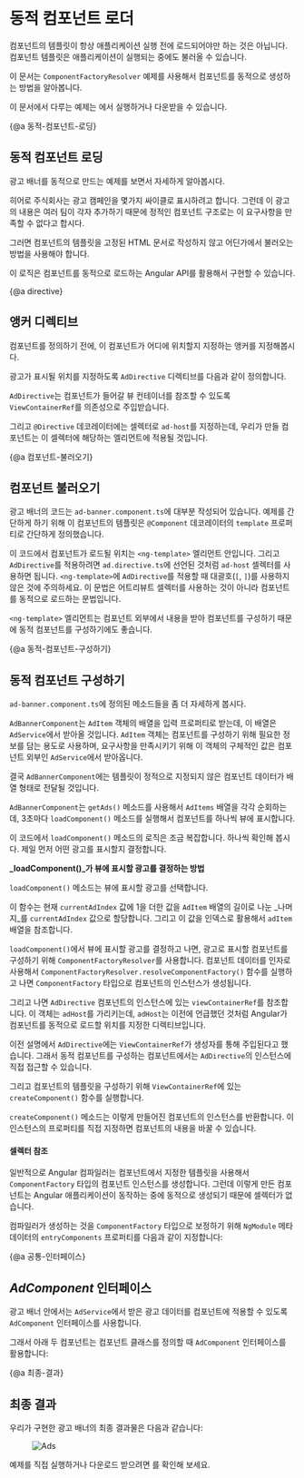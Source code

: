 <!--
# Dynamic Component Loader
-->
# 동적 컴포넌트 로더

<!--
Component templates are not always fixed. An application may need to load new components at runtime.
-->
컴포넌트의 템플릿이 항상 애플리케이션 실행 전에 로드되어야만 하는 것은 아닙니다. 컴포넌트 템플릿은 애플리케이션이 실행되는 중에도 불러올 수 있습니다.

<!--
This cookbook shows you how to use `ComponentFactoryResolver` to add components dynamically.
-->
이 문서는 `ComponentFactoryResolver` 예제를 사용해서 컴포넌트를 동적으로 생성하는 방법을 알아봅니다.

<!--
See the <live-example name="dynamic-component-loader"></live-example>
of the code in this cookbook.
-->
이 문서에서 다루는 예제는 <live-example name="dynamic-component-loader"></live-example>에서 실행하거나 다운받을 수 있습니다.

<!--
{@a dynamic-loading}
-->
{@a 동적-컴포넌트-로딩}

<!--
## Dynamic component loading
-->
## 동적 컴포넌트 로딩

<!--
The following example shows how to build a dynamic ad banner.
-->
광고 배너를 동적으로 만드는 예제를 보면서 자세하게 알아봅시다.

<!--
The hero agency is planning an ad campaign with several different
ads cycling through the banner. New ad components are added
frequently by several different teams. This makes it impractical
to use a template with a static component structure.
-->
히어로 주식회사는 광고 캠페인을 몇가지 싸이클로 표시하려고 합니다. 그런데 이 광고의 내용은 여러 팀이 각자 추가하기 때문에 정적인 컴포넌트 구조로는 이 요구사항을 만족할 수 없다고 합시다.

<!--
Instead, you need a way to load a new component without a fixed
reference to the component in the ad banner's template.
-->
그러면 컴포넌트의 템플릿을 고정된 HTML 문서로 작성하지 않고 어딘가에서 불러오는 방법을 사용해야 합니다.

<!--
Angular comes with its own API for loading components dynamically.
-->
이 로직은 컴포넌트를 동적으로 로드하는 Angular API를 활용해서 구현할 수 있습니다.

{@a directive}

<!--
## The anchor directive
-->
## 앵커 디렉티브

<!--
Before you can add components you have to define an anchor point
to tell Angular where to insert components.
-->
컴포넌트를 정의하기 전에, 이 컴포넌트가 어디에 위치할지 지정하는 앵커를 지정해봅시다.

<!--
The ad banner uses a helper directive called `AdDirective` to
mark valid insertion points in the template.
-->
광고가 표시될 위치를 지정하도록 `AdDirective` 디렉티브를 다음과 같이 정의합니다.

<code-example path="dynamic-component-loader/src/app/ad.directive.ts" title="src/app/ad.directive.ts" linenums="false">

</code-example>


<!--
`AdDirective` injects `ViewContainerRef` to gain access to the view
container of the element that will host the dynamically added component.
-->
`AdDirective`는 컴포넌트가 들어갈 뷰 컨테이너를 참조할 수 있도록 `ViewContainerRef`를 의존성으로 주입받습니다.

<!--
In the `@Directive` decorator, notice the selector name, `ad-host`;
that's what you use to apply the directive to the element.
The next section shows you how.
-->
그리고 `@Directive` 데코레이터에는 셀렉터로 `ad-host`를 지정하는데, 우리가 만들 컴포넌트는 이 셀렉터에 해당하는 엘리먼트에 적용될 것입니다.

<!--
{@a loading-components}
-->
{@a 컴포넌트-불러오기}

<!--
## Loading components
-->
## 컴포넌트 불러오기

<!--
Most of the ad banner implementation is in `ad-banner.component.ts`.
To keep things simple in this example, the HTML is in the `@Component`
decorator's `template` property as a template string.
-->
광고 배너의 코드는 `ad-banner.component.ts`에 대부분 작성되어 있습니다.
예제를 간단하게 하기 위해 이 컴포넌트의 템플릿은 `@Component` 데코레이터의 `template` 프로퍼티로 간단하게 정의했습니다.

<!--
The `<ng-template>` element is where you apply the directive you just made.
To apply the `AdDirective`, recall the selector from `ad.directive.ts`,
`ad-host`. Apply that to `<ng-template>` without the square brackets. Now Angular knows
where to dynamically load components.
-->
이 코드에서 컴포넌트가 로드될 위치는 `<ng-template>` 엘리먼트 안입니다.
그리고 `AdDirective`를 적용하려면 `ad.directive.ts`에 선언된 것처럼 `ad-host` 셀렉터를 사용하면 됩니다.
`<ng-template>`에 `AdDirective`를 적용할 때 대괄호(`[`, `]`)를 사용하지 않은 것에 주의하세요.
이 문법은 어트리뷰트 셀렉터를 사용하는 것이 아니라 컴포넌트를 동적으로 로드하는 문법입니다.

<code-example path="dynamic-component-loader/src/app/ad-banner.component.ts" region="ad-host" title="src/app/ad-banner.component.ts (template)" linenums="false">

</code-example>


<!--
The `<ng-template>` element is a good choice for dynamic components
because it doesn't render any additional output.
-->
`<ng-template>` 엘리먼트는 컴포넌트 외부에서 내용을 받아 컴포넌트를 구성하기 때문에 동적 컴포넌트를 구성하기에도 좋습니다.

<!--
{@a resolving-components}
-->
{@a 동적-컴포넌트-구성하기}

<!--
## Resolving components
-->
## 동적 컴포넌트 구성하기

<!--
Take a closer look at the methods in `ad-banner.component.ts`.
-->
`ad-banner.component.ts`에 정의된 메소드들을 좀 더 자세하게 봅시다.

<!--
`AdBannerComponent` takes an array of `AdItem` objects as input,
which ultimately comes from `AdService`.  `AdItem` objects specify
the type of component to load and any data to bind to the
component.`AdService` returns the actual ads making up the ad campaign.
-->
`AdBannerComponent`는 `AdItem` 객체의 배열을 입력 프로퍼티로 받는데, 이 배열은 `AdService`에서 받아올 것입니다.
`AdItem` 객체는 컴포넌트를 구성하기 위해 필요한 정보를 담는 용도로 사용하며, 요구사항을 만족시키기 위해 이 객체의 구체적인 값은 컴포넌트 외부인 `AdService`에서 받아옵니다.

<!--
Passing an array of components to `AdBannerComponent` allows for a
dynamic list of ads without static elements in the template.
-->
결국 `AdBannerComponent`에는 템플릿이 정적으로 지정되지 않은 컴포넌트 데이터가 배열 형태로 전달될 것입니다.

<!--
With its `getAds()` method, `AdBannerComponent` cycles through the array of `AdItems`
and loads a new component every 3 seconds by calling `loadComponent()`.
-->
`AdBannerComponent`는 `getAds()` 메소드를 사용해서 `AdItems` 배열을 각각 순회하는데, 3초마다 `loadComponent()` 메소드를 실행해서 컴포넌트를 하나씩 뷰에 표시합니다.

<code-example path="dynamic-component-loader/src/app/ad-banner.component.ts" region="class" title="src/app/ad-banner.component.ts (excerpt)" linenums="false">

</code-example>


<!--
The `loadComponent()` method is doing a lot of the heavy lifting here.
Take it step by step. First, it picks an ad.
-->
이 코드에서 `loadComponent()` 메소드의 로직은 조금 복잡합니다.
하나씩 확인해 봅시다. 제일 먼저 어떤 광고를 표시할지 결정합니다.

<div class="alert is-helpful">


<!--
**How _loadComponent()_ chooses an ad**
-->
**_loadComponent()_가 뷰에 표시할 광고를 결정하는 방법**

<!--
The `loadComponent()` method chooses an ad using some math.
-->
`loadComponent()` 메소드는 뷰에 표시할 광고를 선택합니다.

<!--
First, it sets the `currentAdIndex` by taking whatever it
currently is plus one, dividing that by the length of the `AdItem` array, and
using the _remainder_ as the new `currentAdIndex` value. Then, it uses that
value to select an `adItem` from the array.
-->
이 함수는 현재 `currentAdIndex` 값에 1을 더한 값을 `AdItem` 배열의 길이로 나눈 _나머지_를 `currentAdIndex` 값으로 할당합니다.
그리고 이 값을 인덱스로 활용해서 `adItem` 배열을 참조합니다.

</div>


<!--
After `loadComponent()` selects an ad, it uses `ComponentFactoryResolver`
to resolve a `ComponentFactory` for each specific component.
The `ComponentFactory` then creates an instance of each component.
-->
`loadComponent()`에서 뷰에 표시할 광고를 결정하고 나면, 광고로 표시할 컴포넌트를 구성하기 위해 `ComponentFactoryResolver`를 사용합니다.
컴포넌트 데이터를 인자로 사용해서 `ComponentFactoryResolver.resolveComponentFactory()` 함수를 실행하고 나면 `ComponentFactory` 타입으로 컴포넌트의 인스턴스가 생성됩니다.

<!--
Next, you're targeting the `viewContainerRef` that
exists on this specific instance of the component. How do you know it's
this specific instance? Because it's referring to `adHost` and `adHost` is the
directive you set up earlier to tell Angular where to insert dynamic components.
-->
그리고 나면 `AdDirective` 컴포넌트의 인스턴스에 있는 `viewContainerRef`를 참조합니다.
이 객체는 `adHost`를 가리키는데, `adHost`는 이전에 언급했던 것처럼 Angular가 컴포넌트를 동적으로 로드할 위치를 지정한 디렉티브입니다.

<!--
As you may recall, `AdDirective` injects `ViewContainerRef` into its constructor.
This is how the directive accesses the element that you want to use to host the dynamic component.
-->
이전 설명에서 `AdDirective`에는 `ViewContainerRef`가 생성자를 통해 주입된다고 했습니다.
그래서 동적 컴포넌트를 구성하는 컴포넌트에서는 `AdDirective`의 인스턴스에 직접 접근할 수 있습니다.

<!--
To add the component to the template, you call `createComponent()` on `ViewContainerRef`.
-->
그리고 컴포넌트의 템플릿을 구성하기 위해 `ViewContainerRef`에 있는 `createComponent()` 함수를 실행합니다.

<!--
The `createComponent()` method returns a reference to the loaded component.
Use that reference to interact with the component by assigning to its properties or calling its methods.
-->
`createComponent()` 메소드는 이렇게 만들어진 컴포넌트의 인스턴스를 반환합니다.
이 인스턴스의 프로퍼티를 직접 지정하면 컴포넌트의 내용을 바꿀 수 있습니다.

<!--
{@a selector-references}
-->

<!--
#### Selector references
-->
#### 셀렉터 참조

<!--
Generally, the Angular compiler generates a `ComponentFactory`
for any component referenced in a template. However, there are
no selector references in the templates for
dynamically loaded components since they load at runtime.
-->
일반적으로 Angular 컴파일러는 컴포넌트에서 지정한 템플릿을 사용해서 `ComponentFactory` 타입의 컴포넌트 인스턴스를 생성합니다.
그런데 이렇게 만든 컴포넌트는 Angular 애플리케이션이 동작하는 중에 동적으로 생성되기 때문에 셀렉터가 없습니다.

<!--
To ensure that the compiler still generates a factory,
add dynamically loaded components to the `NgModule`'s `entryComponents` array:
-->
컴파일러가 생성하는 것을 `ComponentFactory` 타입으로 보정하기 위해 `NgModule` 메타데이터의 `entryComponents` 프로퍼티를 다음과 같이 지정합니다:

<code-example path="dynamic-component-loader/src/app/app.module.ts" region="entry-components" title="src/app/app.module.ts (entry components)" linenums="false">

</code-example>


<!--
{@a common-interface}
-->
{@a 공통-인터페이스}

<!--
## The _AdComponent_ interface
-->
## _AdComponent_ 인터페이스

<!--
In the ad banner, all components implement a common `AdComponent` interface to
standardize the API for passing data to the components.
-->
광고 배너 안에서는 `AdService`에서 받은 광고 데이터를 컴포넌트에 적용할 수 있도록 `AdComponent` 인터페이스를 사용합니다.

<!--
Here are two sample components and the `AdComponent` interface for reference:
-->
그래서 아래 두 컴포넌트는 컴포넌트 클래스를 정의할 때 `AdComponent` 인터페이스를 활용합니다:

<code-tabs>

  <code-pane title="hero-job-ad.component.ts" path="dynamic-component-loader/src/app/hero-job-ad.component.ts">

  </code-pane>

  <code-pane title="hero-profile.component.ts" path="dynamic-component-loader/src/app/hero-profile.component.ts">

  </code-pane>

  <code-pane title="ad.component.ts" path="dynamic-component-loader/src/app/ad.component.ts">

  </code-pane>

</code-tabs>


<!--
{@a final-ad-baner}
-->
{@a 최종-결과}

<!--
## Final ad banner
-->
## 최종 결과

<!--
 The final ad banner looks like this:
-->
우리가 구현한 광고 배너의 최종 결과물은 다음과 같습니다:

<figure>
  <img src="generated/images/guide/dynamic-component-loader/ads.gif" alt="Ads">
</figure>


<!--
See the <live-example name="dynamic-component-loader"></live-example>.
-->
예제를 직접 실행하거나 다운로드 받으려면 <live-example name="dynamic-component-loader"></live-example>를 확인해 보세요.
